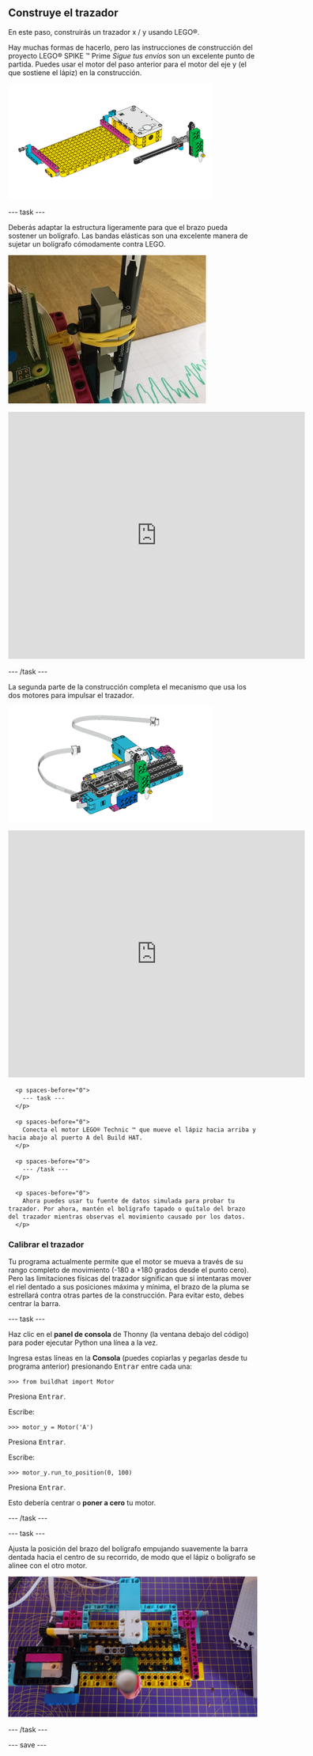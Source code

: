 ## Construye el trazador

En este paso, construirás un trazador x / y usando LEGO®.

Hay muchas formas de hacerlo, pero las instrucciones de construcción del proyecto LEGO® SPIKE ™ Prime *Sigue tus envíos* son un excelente punto de partida. Puedes usar el motor del paso anterior para el motor del eje y (el que sostiene el lápiz) en la construcción.

![Un dibujo de las instrucciones de LEGO®.](images/build1.png)

--- task ---

Deberás adaptar la estructura ligeramente para que el brazo pueda sostener un bolígrafo. Las bandas elásticas son una excelente manera de sujetar un bolígrafo cómodamente contra LEGO.

![A photo of the partially assembled plotter model, with a pen attached to the LEGO® elements with a rubber band.](images/rubber_bands.jpg)

<embed src="https://le-www-live-s.legocdn.com/sc/media/lessons/prime/pdf/building-instructions/track-your-packages-bi-pdf-book1of2-05883f81fed73ac3738781d084e0d4e2.pdf" width="600" height="500" alt="pdf" pluginspage="http://www.adobe.com/products/acrobat/readstep2.html">
  </p> 
  
  <p spaces-before="0">
    --- /task ---
  </p>
  
  <p spaces-before="0">
    La segunda parte de la construcción completa el mecanismo que usa los dos motores para impulsar el trazador.
  </p>
  
  <p spaces-before="0">
    <img src="images/build2.png" alt="Un dibujo de la segunda parte de las instrucciones de LEGO®." />
  </p>
  
  <p spaces-before="0">

<embed src="https://le-www-live-s.legocdn.com/sc/media/lessons/prime/pdf/building-instructions/track-your-packages-bi-pdf-book2of2-80dc3c8c61ec2d2ffa785b688326ef74.pdf" width="600" height="500" alt="pdf" pluginspage="http://www.adobe.com/products/acrobat/readstep2.html">
      </p> 
      
      <p spaces-before="0">
        --- task ---
      </p>
      
      <p spaces-before="0">
        Conecta el motor LEGO® Technic ™ que mueve el lápiz hacia arriba y hacia abajo al puerto A del Build HAT.
      </p>
      
      <p spaces-before="0">
        --- /task ---
      </p>
      
      <p spaces-before="0">
        Ahora puedes usar tu fuente de datos simulada para probar tu trazador. Por ahora, mantén el bolígrafo tapado o quítalo del brazo del trazador mientras observas el movimiento causado por los datos.
      </p>

<h3 spaces-before="0">
  Calibrar el trazador
</h3>

<p spaces-before="0">
  Tu programa actualmente permite que el motor se mueva a través de su rango completo de movimiento (-180 a +180 grados desde el punto cero). Pero las limitaciones físicas del trazador significan que si intentaras mover el riel dentado a sus posiciones máxima y mínima, el brazo de la pluma se estrellará contra otras partes de la construcción. Para evitar esto, debes centrar la barra.
</p>

<p spaces-before="0">
  --- task ---
</p>

<p spaces-before="0">
  Haz clic en el <strong x-id="1">panel de consola</strong> de Thonny (la ventana debajo del código) para poder ejecutar Python una línea a la vez.
</p>

<p spaces-before="0">
  Ingresa estas líneas en la <strong x-id="1">Consola</strong> (puedes copiarlas y pegarlas desde tu programa anterior) presionando <kbd>Entrar</kbd> entre cada una:
</p>

<pre><code class="python">&gt;&gt;&gt; from buildhat import Motor
</code></pre>

<p spaces-before="0">
  Presiona <kbd>Entrar</kbd>.
</p>

<p spaces-before="0">
  Escribe:
</p>

<pre><code class="python">&gt;&gt;&gt; motor_y = Motor('A')
</code></pre>

<p spaces-before="0">
  Presiona <kbd>Entrar</kbd>.
</p>

<p spaces-before="0">
  Escribe:
</p>

<pre><code class="python">&gt;&gt;&gt; motor_y.run_to_position(0, 100)
</code></pre>

<p spaces-before="0">
  Presiona <kbd>Entrar</kbd>.
</p>

<p spaces-before="0">
  Esto debería centrar o <strong x-id="1">poner a cero</strong> tu motor.
</p>

<p spaces-before="0">
  --- /task ---
</p>

<p spaces-before="0">
  --- task ---
</p>

<p spaces-before="0">
  Ajusta la posición del brazo del bolígrafo empujando suavemente la barra dentada hacia el centro de su recorrido, de modo que el lápiz o bolígrafo se alinee con el otro motor.
</p>

<p spaces-before="0">
  <img src="images/pencil_lined_up.jpg" alt="El lápiz está en el centro de la estructura, en línea con el motor utilizado para impulsar el alimentador de papel." />
</p>

<p spaces-before="0">
  --- /task ---
</p>

<p spaces-before="0">
  --- save ---
</p>

